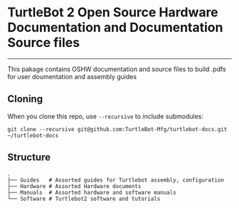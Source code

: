 # TurtleBot 2 Open Source Hardware Documentation and Documentation Source files
----
This pakage contains OSHW documentation
and source files to build .pdfs for user doumentation and assembly guides

## Cloning
When you clone this repo, use `--recursive` to include submodules:
```console
git clone --recursive git@github.com:TurtleBot-Mfg/turtlebot-docs.git ~/turtlebot-docs
```

## Structure
```
.
├── Guides   # Assorted guides for Turtlebot assembly, configuration
├── Hardware # Assorted Hardware documents
├── Manuals  # Assorted hardware and software manuals
└── Software # Turtlebot2 software and tutorials
```
